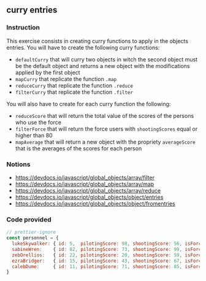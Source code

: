## curry entries

### Instruction

This exercise consists in creating curry functions to apply in the objects
entries.
You will have to create the following curry functions:

- `defaultCurry` that will curry two objects in witch the second object must
be the default object and returns a new object with the modifications applied
by the first object
- `mapCurry` that replicate the function `.map` 
- `reduceCurry` that replicate the function `.reduce`
- `filterCurry` that replicate the function `.filter`

You will also have to create for each curry function the following:

- `reduceScore` that will return the total value of the scores
  of the persons who use the force
- `filterForce` that will return the force users with `shootingScores`
  equal or higher than 80
- `mapAverage` that will return a new object with the propriety `averageScore`
  that is the averages of the scores for each person


### Notions

- https://devdocs.io/javascript/global_objects/array/filter
- https://devdocs.io/javascript/global_objects/array/map
- https://devdocs.io/javascript/global_objects/array/reduce
- https://devdocs.io/javascript/global_objects/object/entries
- https://devdocs.io/javascript/global_objects/object/fromentries


### Code provided
```js
// prettier-ignore
const personnel = {
  lukeSkywalker: { id: 5,  pilotingScore: 98, shootingScore: 56, isForceUser: true  },
  sabineWren:    { id: 82, pilotingScore: 73, shootingScore: 99, isForceUser: false },
  zebOrellios:   { id: 22, pilotingScore: 20, shootingScore: 59, isForceUser: false },
  ezraBridger:   { id: 15, pilotingScore: 43, shootingScore: 67, isForceUser: true  },
  calebDume:     { id: 11, pilotingScore: 71, shootingScore: 85, isForceUser: true  },
}
```
